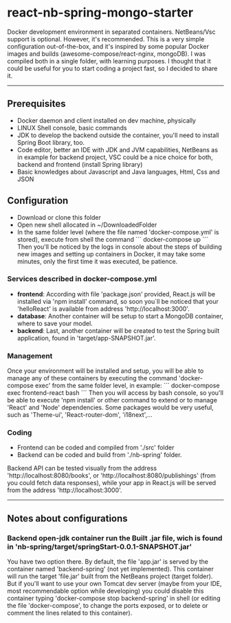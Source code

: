 # react-nb-spring-mongo-starter
Docker development environment in separated containers. NetBeans/Vsc support is optional. However, it's recommended. This is a very simple configuration out-of-the-box, and it's inspired by some popular Docker images and builds (awesome-compose/react-nginx, mongoDB). I was compiled both in a single folder, with learning purposes. I thought that it could be useful for you to start coding a project fast, so I decided to share it.

***

## Prerequisites

* Docker daemon and client installed on dev machine, physically
* LINUX Shell console, basic commands
* JDK to develop the backend outside the container, you'll need to install Spring Boot library, too.
* Code editor, better an IDE with JDK and JVM capabilities, NetBeans as in example for backend project, VSC could be a nice choice for both, backend and frontend (install Spring library)
* Basic knowledges about Javascript and Java languages, Html, Css and JSON 

## Configuration

* Download or clone this folder
* Open new shell allocated in ~/DownloadedFolder
* In the same folder level (where the file named 'docker-compose.yml' is stored), execute from shell the command 
´´´ docker-compose up ´´´
Then you'll be noticed by the logs in console about  the steps of building new images and setting up containers in Docker, it may take some minutes, only the first time it was executed, be patience.

### Services described in docker-compose.yml

* **frontend**: According with file 'package.json' provided, React.js will be installed via 'npm install' command, so soon you´ll be noticed that your 'helloReact' is available from address 'http://localhost:3000'.
* **database**: Another container will be setup to start a MongoDB container, where to save your model.
* **backend**: Last, another container will be created to test the Spring built application, found in 'target/app-SNAPSHOT.jar'.

### Management

Once your environment will be installed and setup, you will be able to manage any of these containers by executing the command 'docker-compose exec' from the same folder level, in example: 
´´´ docker-compose exec frontend-react bash ´´´
Then you will access by bash console, so you'll be able to execute 'npm install' or other command to extend or to manage 'React' and 'Node' dependencies. Some packages would be very useful, such as 'Theme-ui', 'React-router-dom', 'i18next',... 

### Coding

* Frontend can be coded and compiled from './src' folder
* Backend can be coded and build from './nb-spring' folder.

Backend API can be tested visually from the address 'http://localhost:8080/books', or 'http://localhost:8080/publishings' (from you could fetch data responses), while your app in React.js will be served from the address 'http://localhost:3000'.

***
## Notes about configurations

### Backend open-jdk container run the Built .jar file, wich is found in 'nb-spring/target/springStart-0.0.1-SNAPSHOT.jar'

You have two option there. By default, the file 'app.jar' is served by the container named 'backend-spring' (not yet implemented). This container will run the target 'file.jar' built from the NetBeans project (target folder). But if you'll want to use your own Tomcat dev server (maybe from your IDE, most recommendable option while developing) you could disable this container typing 'docker-compose stop backend-spring' in shell (or editing the file 'docker-compose', to change the ports exposed, or to delete or comment the lines related to this container). 
